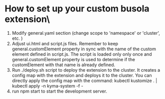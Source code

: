 # How to set up your custom busola extension\

1. Modify general.yaml section (change scope to 'namespace' or 'cluster', etc. )
2. Adjust ui.html and script.js files. Remember to keep general.customElement property in sync with the name of the custom element defined in script.js. The script is loaded only only once and general.customElement property is used to determine if the customElement with that name is already defined.
3. Run ./deploy.sh script to deploy the extension to the cluster. It creates a config map with the extension and deploys it to the cluster. You can directly apply the config map with the command: kubectl kustomize . | kubectl apply -n kyma-system -f -
4. run npm start to start the development server.
